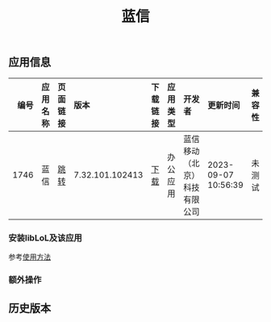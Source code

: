 ﻿---
id: 1746
title: 蓝信
toc: true
weight: 1746
---

## 应用信息 
|   编号 | 应用名称   | 页面链接                                        | 版本              | 下载链接                                                                  | 应用类型   | 开发者            | 更新时间                | 兼容性   | liblol版本   |
|-----:|:-------|:--------------------------------------------|:----------------|:----------------------------------------------------------------------|:-------|:---------------|:--------------------|:------|:-----------|
| 1746 | 蓝信     | [跳转](http://app.loongapps.cn/#/detail/1746) | 7.32.101.102413 | [下载](http://113.24.212.22:8090/upload/file/cn.lanxin-loongarch64.deb) | 办公应用   | 蓝信移动（北京）科技有限公司 | 2023-09-07 10:56:39 | 未测试   | 最新         |
### 安装libLoL及该应用 
参考[使用方法](/docs/usage) 
### 额外操作 


## 历史版本 
 